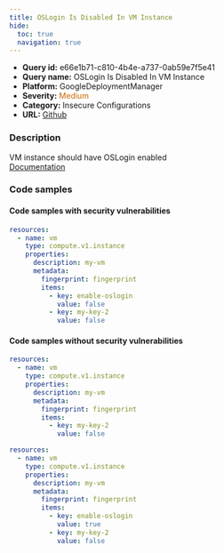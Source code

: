 ```yaml
---
title: OSLogin Is Disabled In VM Instance
hide:
  toc: true
  navigation: true
---
```


<style>
  .highlight .hll {
    background-color: #ff171742;
  }
  .md-content {
    max-width: 1100px;
    margin: 0 auto;
  }
</style>

-   **Query id:** e66e1b71-c810-4b4e-a737-0ab59e7f5e41
-   **Query name:** OSLogin Is Disabled In VM Instance
-   **Platform:** GoogleDeploymentManager
-   **Severity:** <span style="color:#C60">Medium</span>
-   **Category:** Insecure Configurations
-   **URL:** [Github](https://github.com/Checkmarx/kics/tree/master/assets/queries/googleDeploymentManager/gcp/os_login_is_disabled_for_vm_instance)

### Description
VM instance should have OSLogin enabled<br>
[Documentation](https://cloud.google.com/compute/docs/reference/rest/v1/instances)

### Code samples
#### Code samples with security vulnerabilities
```yaml title="Postitive test num. 1 - yaml file" hl_lines="10"
resources:
  - name: vm
    type: compute.v1.instance
    properties:
      description: my-vm
      metadata:
        fingerprint: fingerprint
        items:
          - key: enable-oslogin
            value: false
          - key: my-key-2
            value: false

```


#### Code samples without security vulnerabilities
```yaml title="Negative test num. 1 - yaml file"
resources:
  - name: vm
    type: compute.v1.instance
    properties:
      description: my-vm
      metadata:
        fingerprint: fingerprint
        items:
          - key: my-key-2
            value: false

```
```yaml title="Negative test num. 2 - yaml file"
resources:
  - name: vm
    type: compute.v1.instance
    properties:
      description: my-vm
      metadata:
        fingerprint: fingerprint
        items:
          - key: enable-oslogin
            value: true
          - key: my-key-2
            value: false

```
